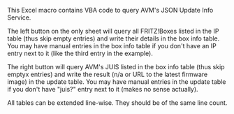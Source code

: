 This Excel macro contains VBA code to query AVM's JSON Update Info Service.

The left button on the only sheet will query all FRITZ!Boxes listed in the IP table (thus skip empty entries) and write their details in the box info table. You may have manual entries in the box info table if you don't have an IP entry next to it (like the third entry in the example).

The right button will query AVM's JUIS listed in the box info table (thus skip emptyx entries) and write the result (n/a or URL to the latest firmware image) in the update table. You may have manual entries in the update table if you don't have "juis?" entry next to it (makes no sense actually).

All tables can be extended line-wise. They should be of the same line count.